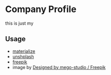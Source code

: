 # Company Profile
this is just my 

## Usage
- [materialize]()
- [unshplash](https://unsplash.com/)
- [freepik](https://www.freepik.com/)
- image by <a href="http://www.freepik.com">Designed by mego-studio / Freepik</a>